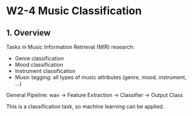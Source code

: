 # W2-4 Music Classification

## 1. Overview

Tasks in Music Information Retrieval (MIR) research:

* Genre classification
* Mood classification
* Instrument classification
* Music tagging: all types of music attributes (genre, mood, instrument, ...)

General Pipeline: wav → Feature Extraction → Classifier → Output Class

This is a classification task, so machine learning can be applied.

